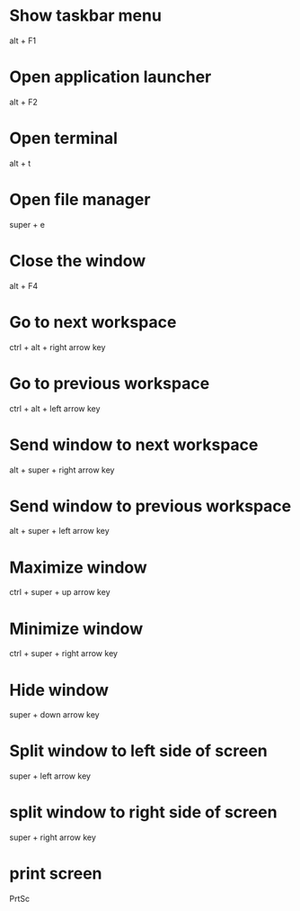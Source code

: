 # Show taskbar menu 
  alt + F1

# Open application launcher
  alt + F2

# Open terminal
  alt + t

# Open file manager
  super + e

# Close the window
  alt + F4

# Go to next workspace
  ctrl + alt + right arrow key

# Go to previous workspace
  ctrl + alt + left arrow key

# Send window to next workspace
  alt + super + right arrow key 

# Send window to previous workspace
  alt + super + left arrow key

# Maximize window
  ctrl + super + up arrow key

# Minimize window
  ctrl + super + right arrow key

# Hide window
  super + down arrow key

# Split window to left side of screen
  super + left arrow key

# split window to right side of screen
  super + right arrow key

# print screen
  PrtSc

